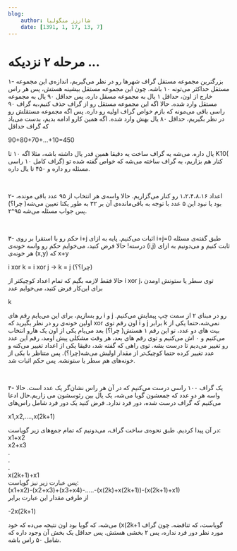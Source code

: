 ```yaml
---
blog:
    author: شااززز منگولیا
    date: [1391, 1, 17, 13, 7]
---
```

# مرحله ۲ نزدیکه ...

<div class="cnt">
<p>۱-
 بزرگترین مجموعه مستقل گراف شهر‌ها رو در نظر می‌گیریم، اندازه‌ی این 
مجموعه مستقل حداکثر می‌تونه ۱۰ باشه. چون این مجموعه مستقل بیشینه هستش، 
پس هر راس خارج از اون، حداقل ۱ یال به مجموعه مسقل داره. پس حداقل ۹۰ یال 
به مجموعه مستقل وارد شده. حالا اگه این مجموعه مستقل رو از گراف حذف 
کنیم،یه گراف ۹۰ راسی باقی می‌مونه که بازم خواص گراف اولیه رو داره. پس 
اگه مجموعه مستقلش رو در نظر بگیریم، حداقل ۸۰ یال بهش وارد شده. اگه همین 
کارو ادامه بدیم، بدست می‌یاد که گراف حداقل</p>
<p>90+80+70+...+10=450</p>
<p>یال
 داره. می‌شه یه گراف ساخت یه دقیقا همین قدر یال داشته باشه، مثلا اگه ۱۰ 
تا K10( گراف کامل ۱۰ راسی) کنار هم بزاریم، یه گراف ساخته می‌شه که خواص 
گفته شده تو مسئله رو داره و ۴۵۰ تا یال داره.</p>
<p><br/></p>
<p>۲- اعداد 
۱،۲،۴،۸،۱۶ رو کنار می‌گزاریم. حالا واسه‌ی هر انتخاب از ۹۵ عدد باقی 
مونده، بود یا نبود این ۵ عدد با توجه به باقی‌مانده‌ی آن بر ۳۲ به طور 
یکتا تعیین می‌شه( چرا؟) پس جواب مسئله می‌شه ۹۵^۲.</p>
<p><br/></p>
<p>۳- حکم رو 
با استقرا بر روی i+j اثبات می‌کنیم. پایه به ازای i+j=0 طبق گفته‌ی مسئله 
درسته! حالا فرض کنید، می‌خوایم حکم رو واسه خونه‌ی (i,j) ثابت کنیم و 
می‌دونیم به ازای هر خونه‌ی (x,y) که x+y</p>
<p>i xor k = i xor j -&gt; k = j (چرا؟؟)</p>
<p>حالا فقط لازمه بگیم که تمام اعداد کوچیکتر از i xor j، توی سطر یا ستونش اومدن<br/>برای این‌کار فرض کنید، می‌خوایم عدد </p>
<p>k</p>
<p>رو
 بسازیم، برای این می‌یایم رقم های i و j رو در مبنای ۲ از سمت چپ پیمایش 
می‌کنیم. اولین خونه‌ی رو در نظر بگیرید که xor اون رقم توی i و j برابر k 
نمی‌شه،حتما یکی از بیت های دو عدد، تو این رقم ۱ هستش( چرا؟) بعد می‌یام 
یکی از اون یک هارو انتخاب می‌کنیم و ۰ اش می‌کنیم و توی رقم های بعد، هر 
وقت مشکلی پیش اومد، رقم این عدد رو تغییر می‌دیم تا درست بشه. توی راهی که
 گفته شد، دقیقا یکی از اعداد تغییر می‌کنه و عدد تغییر کرده حتما کوچیک‌تر
 از مقدار اولیش می‌شه(چرا؟). پس متناظر با یکی از خونه‌های هم سطر یا 
ستونشه. پس حکم اثبات شد.</p>
<p><br/></p>
<p>۴- یک گراف ۱۰۰ راسی درست می‌کنیم که
 در آن هر راس نشان‌گر یک عدد است. حالا واسه هر دو عدد که جمعشون گویا 
می‌شه، یک یال بین رئوسشون می زاریم.حال ادعا می‌کنیم که گراف درست شده، 
دور فرد ندارد. فرض کنید یک دور فرد شامل راس‌های</p>
<p>x1,x2,....,x(2k+1)</p>
<p>در آن پیدا کردیم. طبق نحوه‌ی ساخت گراف، می‌دونیم که تمام جمع‌های زیر گویاست:<br/>x1+x2<br/>x2+x3<br/>.<br/>.<br/>.<br/>x(2k+1)+x1<br/>پس عبارت زیر نیز گویاست:<br/>(x1+x2)-(x2+x3)+(x3+x4)-.....-(x(2k)+x(2k+1))-(x(2k+1)+x1)<br/>از طرفی مقدار این عبارت برابر </p>
<p>-2x(2k+1)</p>می‌شه،
 که گویا بود اون نتیجه می‌ده که خود (x(2k+1 گویاست، که تناقضه. چون گراف 
مورد نظر دور فرد نداره، پس ۲ بخشی هستش. پس حداقل یک بخش آن وجود داره که 
شامل ۵۰ راس باشه.
</div>
